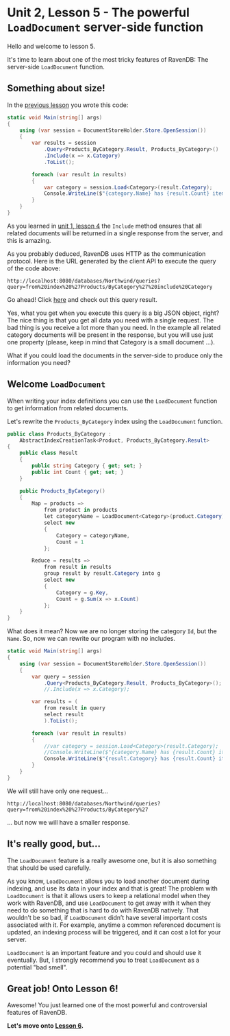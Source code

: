 # Unit 2, Lesson 5 - The powerful `LoadDocument` server-side function

Hello and welcome to lesson 5.

It's time to learn about one of the most tricky features of RavenDB: The
server-side `LoadDocument` function.

## Something about size!

In the [previous lesson](../lesson4/README.md) you wrote this code:

````csharp
static void Main(string[] args)
{
    using (var session = DocumentStoreHolder.Store.OpenSession())
    {
        var results = session
            .Query<Products_ByCategory.Result, Products_ByCategory>()
            .Include(x => x.Category)
            .ToList();

        foreach (var result in results)
        {
            var category = session.Load<Category>(result.Category);
            Console.WriteLine($"{category.Name} has {result.Count} items.");
        }
    }
}
````

As you learned in [unit 1, lesson 4](../../Unit-1/lesson4/README.md) the `Include` method
ensures that all related documents will be returned in a single response from the server, and
this is amazing.

As you probably deduced, RavenDB uses HTTP as the communication protocol. Here is the URL generated by
the client API to execute the query of the code above:

````
http://localhost:8080/databases/Northwind/queries?query=from%20index%20%27Products/ByCategory%27%20include%20Category
````

Go ahead! Click [here](http://localhost:8080/databases/Northwind/queries?query=from%20index%20%27Products/ByCategory%27%20include%20Categorye) and
check out this query result.

Yes, what you get when you execute this query is a big JSON object, right? The nice thing is that you get all data you need with a single request. The bad thing is you receive a lot more than you need.
In the example all related category documents will be present in the response, but you will use just one property (please, keep in mind that
Category is a small document ...).

What if you could load the documents in the server-side to produce only the information you need?

## Welcome `LoadDocument`

When writing your index definitions you can use the `LoadDocument` function to get information from related documents.

Let's rewrite the `Products_ByCategory` index using the `LoadDocument` function.

````csharp
public class Products_ByCategory :
    AbstractIndexCreationTask<Product, Products_ByCategory.Result>
{
    public class Result
    {
        public string Category { get; set; }
        public int Count { get; set; }
    }

    public Products_ByCategory()
    {
        Map = products =>
            from product in products
            let categoryName = LoadDocument<Category>(product.Category).Name
            select new
            {
                Category = categoryName,
                Count = 1
            };

        Reduce = results =>
            from result in results
            group result by result.Category into g
            select new
            {
                Category = g.Key,
                Count = g.Sum(x => x.Count)
            };
    }
}
````

What does it mean? Now we are no longer storing the category `Id`, but the `Name`. So, now we
can rewrite our program with no includes.

````csharp
static void Main(string[] args)
{
    using (var session = DocumentStoreHolder.Store.OpenSession())
    {
        var query = session
            .Query<Products_ByCategory.Result, Products_ByCategory>();
            //.Include(x => x.Category);

        var results = (
            from result in query
            select result
            ).ToList();

        foreach (var result in results)
        {
            //var category = session.Load<Category>(result.Category);
            //Console.WriteLine($"{category.Name} has {result.Count} items.");
            Console.WriteLine($"{result.Category} has {result.Count} items.");
        }
    }
}
````

We will still have only one request...

````
http://localhost:8080/databases/Northwind/queries?query=from%20index%20%27Products/ByCategory%27
````

... but now we will have a smaller response.

## It's really good, but...

The `LoadDocument` feature is a really awesome one, but it is also something that should
be used carefully.

As you know, `LoadDocument` allows you to load another document during indexing, and use its data in your index and that is great!
The problem with `LoadDocument` is that it allows users to keep a relational
model when they work with RavenDB, and use `LoadDocument` to get away with
it when they need to do something that is hard to do with RavenDB natively.
That wouldn’t be so bad, if `LoadDocument` didn’t have several important costs
associated with it. For example, anytime a common referenced document is updated, an
indexing process will be triggered, and it can cost a lot for your server.

`LoadDocument` is an important feature and you could and should use it eventually. But,
I strongly recommend you to treat `LoadDocument` as a potential "bad smell".   

## Great job! Onto Lesson 6!

Awesome! You just learned one of the most powerful and controversial features of RavenDB.

**Let's move onto [Lesson 6](../lesson6/README.md).**
